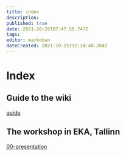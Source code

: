 ```yaml
---
title: index
description: 
published: true
date: 2021-10-26T07:47:50.747Z
tags: 
editor: markdown
dateCreated: 2021-10-25T12:34:40.204Z
---
```


# Index

## Guide to the wiki
[guide](/en/guide)

## The workshop in EKA, Tallinn
[00-presentation](/en/WORKSHOP/EKA-workshop/00-presentation)
